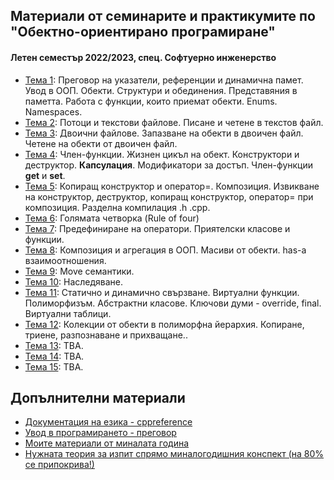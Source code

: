 ## Материали от семинарите и практикумите по "Обектно-ориентирано програмиране"
#### Летен семестър 2022/2023, спец. Софтуерно инженерство

- [Тема 1](https://github.com/GeorgiTerziev02/Object-oriented_programming_FMI/tree/main/Sem.%2001): Преговор на указатели, референции и динамична памет. Увод в ООП. Обекти. Структури и обединения. Представяния в паметта. Работа с функции, които приемат обекти. Enums. Namespaces.
- [Тема 2](https://github.com/GeorgiTerziev02/Object-oriented_programming_FMI/tree/main/Sem.%2002): Потоци и текстови файлове. Писане и четене в текстов файл.
- [Тема 3](https://github.com/GeorgiTerziev02/Object-oriented_programming_FMI/tree/main/Sem.%2003): Двоични файлове. Запазване на обекти в двоичен файл. Четене на обекти от двоичен файл.
- [Тема 4](https://github.com/GeorgiTerziev02/Object-oriented_programming_FMI/tree/main/Sem.%2004): Член-функции. Жизнен цикъл на обект. Конструктори и деструктор.  **Капсулация**. Модификатори за достъп. Член-функции **get** и **set**.
- [Тема 5](https://github.com/GeorgiTerziev02/Object-oriented_programming_FMI/tree/main/Sem.%2005): Копиращ конструктор и оператор=. Композиция. Извикване на конструктор, деструктор, копиращ конструктор, оператор= при композиция. Разделна компилация .h .cpp.
- [Тема 6](https://github.com/GeorgiTerziev02/Object-oriented_programming_FMI/tree/main/Sem.%2006): Голямата четворка (Rule of four)
- [Тема 7](https://github.com/GeorgiTerziev02/Object-oriented_programming_FMI/tree/main/Sem.%2007): Предефиниране на оператори. Приятелски класове и функции.
- [Тема 8](https://github.com/GeorgiTerziev02/Object-oriented_programming_FMI/tree/main/Sem.%2008): Композиция и агрегация в ООП. Масиви от обекти. has-a взаимоотношения.
- [Тема 9](https://github.com/GeorgiTerziev02/Object-oriented_programming_FMI/tree/main/Sem.%2009): Move семантики.
- [Тема 10](https://github.com/GeorgiTerziev02/Object-oriented_programming_FMI/tree/main/Sem.%2010): Наследяване.
- [Тема 11](https://github.com/GeorgiTerziev02/Object-oriented_programming_FMI/tree/main/Sem.%2011): Статично и динамично свързване. Виртуални функции. Полиморфизъм. Абстрактни класове. Ключови думи - override, final. Виртуални таблици.
- [Тема 12](https://github.com/GeorgiTerziev02/Object-oriented_programming_FMI/tree/main/Sem.%2012): Колекции от обекти в полиморфна йерархия. Копиране, триене, разпознаване и прихващане..
- [Тема 13](https://github.com/GeorgiTerziev02/Object-oriented_programming_FMI/tree/main/Sem.%2013): TBA.
- [Тема 14](https://github.com/GeorgiTerziev02/Object-oriented_programming_FMI/tree/main/Sem.%2014): TBA.
- [Тема 15](https://github.com/GeorgiTerziev02/Object-oriented_programming_FMI/tree/main/Sem.%2015): TBA.

## Допълнителни материали
- [Документация на езика - cppreference](https://en.cppreference.com/w/)
- [Увод в програмирането - преговор](https://github.com/Justsvetoslavov/Introduction_to_programming/tree/master/SI)
- [Моите материали от миналата година](https://github.com/GeorgiTerziev02/FMI/tree/main/Object%20Oriented%20Programming)
- [Нужната теория за изпит спрямо миналогодишния конспект (на 80% се припокрива!)](https://github.com/GeorgiTerziev02/FMI/blob/main/Object%20Oriented%20Programming/OOP%20theory.docx)
